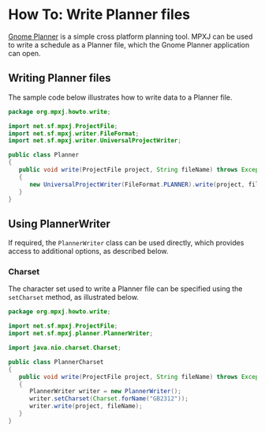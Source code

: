 # How To: Write Planner files
[Gnome Planner](https://wiki.gnome.org/Apps/Planner) is a simple cross platform planning tool. MPXJ can be used
to write a schedule as a Planner file, which the Gnome Planner application
can open.

## Writing Planner files
The sample code below illustrates how to write data to a Planner file.

```java
package org.mpxj.howto.write;

import net.sf.mpxj.ProjectFile;
import net.sf.mpxj.writer.FileFormat;
import net.sf.mpxj.writer.UniversalProjectWriter;

public class Planner
{
   public void write(ProjectFile project, String fileName) throws Exception
   {
      new UniversalProjectWriter(FileFormat.PLANNER).write(project, fileName);
   }
}
```

## Using PlannerWriter
If required, the `PlannerWriter` class can be used directly, which provides
access to additional options, as described below.

### Charset
The character set used to write a Planner file can be specified using the
`setCharset` method, as illustrated below.

```java
package org.mpxj.howto.write;

import net.sf.mpxj.ProjectFile;
import net.sf.mpxj.planner.PlannerWriter;

import java.nio.charset.Charset;

public class PlannerCharset
{
   public void write(ProjectFile project, String fileName) throws Exception
   {
      PlannerWriter writer = new PlannerWriter();
      writer.setCharset(Charset.forName("GB2312"));
      writer.write(project, fileName);
   }
}
```
